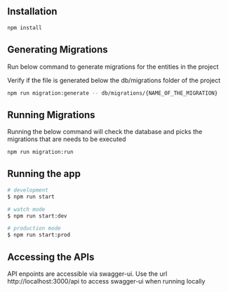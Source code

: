 ## Installation

```bash
npm install
```

## Generating Migrations
Run below command to generate migrations for the entities in the project

Verify if the file is generated below the db/migrations folder of the project
```bash
npm run migration:generate -- db/migrations/{NAME_OF_THE_MIGRATION}
```

## Running Migrations
Running the below command will check the database and picks the migrations that are needs to be executed
```bash
npm run migration:run
```

## Running the app

```bash
# development
$ npm run start

# watch mode
$ npm run start:dev

# production mode
$ npm run start:prod
```

## Accessing the APIs
API enpoints are accessible via swagger-ui. Use the url http://localhost:3000/api to access swagger-ui when running locally